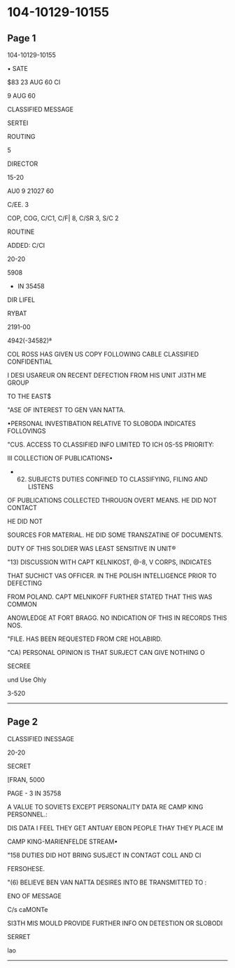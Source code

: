 # 104-10129-10155

## Page 1

104-10129-10155

• SATE

$83 23 AUG 60 CI

9 AUG 60

CLASSIFIED MESSAGE

SERTEI

ROUTING

5

DIRECTOR

15-20

AU0 9 21027 60

C/EE. 3

COP, COG, C/C1, C/F| 8, C/SR 3, S/C 2

ROUTINE

ADDED: C/CI

20-20

5908

* IN 35458

DIR LIFEL

RYBAT

2191-00

4942(-34582)ª

COL ROSS HAS GIVEN US COPY FOLLOWING CABLE CLASSIFIED CONFIDENTIAL

I DESI USAREUR ON RECENT DEFECTION FROM HIS UNIT JI3TH ME GROUP

TO THE EAST$

"ASE OF INTEREST TO GEN VAN NATTA.

•PERSONAL INVESTIBATION RELATIVE TO SLOBODA INDICATES FOLLOVINGS

"CUS. ACCESS TO CLASSIFIED INFO LIMITED TO ICH 0S-5S PRIORITY:

III COLLECTION OF PUBLICATIONS•

- 62) SUBJECTS DUTIES CONFINED TO CLASSIFYING, FILING AND LISTENS

OF PUBLICATIONS COLLECTED THROUGN OVERT MEANS. HE DID NOT CONTACT

HE DID NOT

SOURCES FOR MATERIAL. HE DID SOME TRANSZATINE OF DOCUMENTS.

DUTY OF THIS SOLDIER WAS LEAST SENSITIVE IN UNIT®

"13) DISCUSSION WITH CAPT KELNIKOST, @-8, V CORPS, INDICATES

THAT SUCHICT VAS OFFICER. IN THE POLISH INTELLIGENCE PRIOR TO DEFECTING

FROM POLAND. CAPT MELNIKOFF FURTHER STATED THAT THIS WAS COMMON

ANOWLEDGE AT FORT BRAGG. NO INDICATION OF THIS IN RECORDS THIS NOS.

"FILE. HAS BEEN REQUESTED FROM CRE HOLABIRD.

"CA) PERSONAL OPINION IS THAT SURJECT CAN GIVE NOTHING O

SECREE

und Use Ohly

3-520

---

## Page 2

CLASSIFIED INESSAGE

20-20

SECRET

[FRAN, 5000

PAGE - 3 IN 35758

A VALUE TO SOVIETS EXCEPT PERSONALITY DATA RE CAMP KING PERSONNEL.:

DIS DATA I FEEL THEY GET ANTUAY EBON PEOPLE THAY THEY PLACE IM

CAMP KING-MARIENFELDE STREAM•

"158 DUTIES DID HOT BRING SUSJECT IN CONTAGT COLL AND CI

FERSOHESE.

"(6) BELIEVE BEN VAN NATTA DESIRES INTO BE TRANSMITTED TO :

ENO OF MESSAGE

C/s caMONTe

SI3TH MIS MOULD PROVIDE FURTHER INFO ON DETESTION OR SLOBODI

SERRET

lao

---

